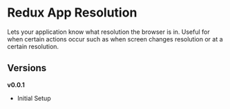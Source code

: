 # Redux App Resolution
Lets your application know what resolution the browser is in. Useful for when certain actions occur such as 
when screen changes resolution or at a certain resolution.

## Versions
**v0.0.1**
- Initial Setup
